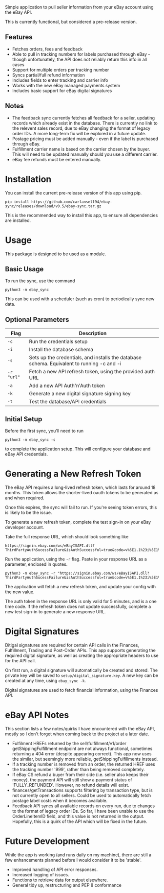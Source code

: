 Simple application to pull seller information from your eBay account using the eBay API.

This is currently functional, but considered a pre-release version.

## Features
* Fetches orders, fees and feedback
* Able to pull in tracking numbers for labels purchased through eBay - though unfortunately, the API does not reliably return this info in all cases
* Support for multiple orders per tracking number
* Syncs partial/full refund information
* Includes fields to enter tracking and carrier info
* Works with the new eBay managed payments system
* Includes basic support for eBay digital signatures

## Notes
* The feedback sync currently fetches all feedback for a seller, updating records which already exist in the database. There is currently no link to the relevent sales record, due to eBay changing the format of legacy order IDs. A more long-term fix will be explored in a future update.
* Postage pricing must be added manually - even if the label is purchased through eBay.
* Fulfillment carrier name is based on the carrier chosen by the buyer. This will need to be updated manually should you use a different carrier.
* eBay fee refunds must be entered manually.

# Installation
You can install the current pre-release version of this app using pip.

```
pip install https://github.com/carlansell94/ebay-sync/releases/download/v0.5/ebay-sync.tar.gz
```

This is the recommended way to install this app, to ensure all dependencies are installed.

# Usage
This package is designed to be used as a module.

## Basic Usage
To run the sync, use the command

```
python3 -m ebay_sync
```

This can be used with a scheduler (such as cron) to periodically sync new data.

## Optional Parameters


| Flag           | Description |
| -------------- | ----------- |
| ```-c```       | Run the credentials setup |
| ```-i```       | Install the database schema |
| ```-s```       | Sets up the credentials, and installs the database schema. Equivalent to running -c and -i |
| ```-r "url"``` | Fetch a new API refresh token, using the provided auth URL |
| ```-a```       | Add a new API Auth'n'Auth token |
| ```-k```       | Generate a new digital signature signing key |
| ```-t```       | Test the database/API credentials |

## Initial Setup

Before the first sync, you'll need to run

```
python3 -m ebay_sync -s
```

to complete the application setup. This will configure your database and eBay API credentials.

# Generating a New Refresh Token
The eBay API requires a long-lived refresh token, which lasts for around 18 months. This token allows the shorter-lived oauth tokens to be generated as and when required.

Once this expires, the sync will fail to run. If you're seeing token errors, this is likely to be the issue.

To generate a new refresh token, complete the test sign-in on your eBay developer account.

Take the full response URL, which should look something like

```
https://signin.ebay.com/ws/eBayISAPI.dll?ThirdPartyAuthSucessFailure&isAuthSuccessful=true&code=v%5E1.1%23i%5E1%23p%5E3%23I%5E3%23f%5E0%23r%5E1%23t%5EUl41XzW5E8kLaWafjhuUGYIWR8yDQADuhDUWDN763tz&expires_in=299
```

Run the application, using the ```-r``` flag. Paste in your response URL as a parameter, enclosed in quotes.

```
python3 -m ebay_sync -r "https://signin.ebay.com/ws/eBayISAPI.dll?ThirdPartyAuthSucessFailure&isAuthSuccessful=true&code=v%5E1.1%23i%5E1%23p%5E3%23I%5E3%23f%5E0%23r%5E1%23t%5EUl41XzW5E8kLaWafjhuUGYIWR8yDQADuhDUWDN763tz&expires_in=299"
```

The application will fetch a new refresh token, and update your config with the new value.

The auth token in the response URL is only valid for 5 minutes, and is a one time code. If the refresh token does not update successfully, complete a new test sign-in to generate a new response URL.

# Digital Signatures
Ditigal signatures are required for certain API calls in the Finances, Fulfillment, Trading and Post-Order APIs. This app supports generating the required digital signature, as well as creating the appropriate headers to use for the API call.

On first run, a digital signature will automatically be created and stored. The private key will be saved to ```setup/digital_signature.key```. A new key can be created at any time, using ```ebay_sync -k```.

Digital signatures are used to fetch financial information, using the Finances API.

# eBay API Notes
This section lists a few notes/quirks I have encountered with the eBay API, mostly so I don't forget when coming back to the project at a later date.

* Fulfilment HREFs returned by the sell/fulfillment/v1/order getShippingFulfillment endpoint are not always functional, sometimes returning a 404 error (despite appearing correct). This app now uses the similar, but seemingly more reliable, getShippingFulfillments instead.
* If a tracking number is removed from an order, the returned HREF uses the tracking number '999', rather than being removed completely.
* If eBay CS refund a buyer from their side (i.e. seller also keeps their money), the payment API will still show a payment status of 'FULLY_REFUNDED'. However, no refund details will exist.
* finances/getTransactions supports filtering by transaction type, but is not currently open to all sellers. Could be used to automatically fetch postage label costs when it becomes available.
* Feedback API syncs all available records on every run, due to changes to the format of legacy order IDs. So far, I have been unable to use the OrderLineItemID field, and this value is not returned in the output. Hopefully, this is a quirk of the API which will be fixed in the future.

# Future Development
While the app is working (and runs daily on my machine), there are still a few enhancements planned before I would consider it to be 'stable'.

* Improved handling of API error responses.
* Increased logging of issues.
* Functions to retrieve data for output elsewhere.
* General tidy up, restructuring and PEP 8 conformance
